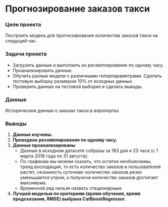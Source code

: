 # Прогнозирование заказов такси

### Цели проекта 
Построить модель для прогнозирования количества заказов такси на следущий час. 
  
### Задачи проекта
- Загрузить данные и выполнить их ресемплирование по одному часу.
- Проанализировать данные.
- Обучить разные модели с различными гиперпараметрами. Сделать тестовую выборку размером 10% от исходных данных.
- Проверить данные на тестовой выборке и сделать выводы.

### Данные
Исторические данные о заказах такси в аэропортах

### Выводы
1. <b>Данные изучены.</b>  
2. <b>Проведено ресемплирование по одному часу.</b> 
3. <b>Данные проанализированы</b> 
    - Данные в исходном датасете собраны за 183 дня и 23 часа (с 1 марта 2018 года по 31 августа).
    - По графикам мы можем сказать, что остатки необъяснимы, тренд восходящий, то есть количество заказов и пользователей растет, сезонность суточная: количество заказов резко уменьшается утром, к полуночи количество заказов достигает максимума.
    - Временной ряд нельзя назвать стационарным.
4. <b>Лучшей моделью по критериям (время обучения, время предсказания, RMSE) выбрана CatBoostRegressor.</b>
